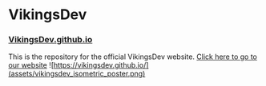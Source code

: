 # VikingsDev
### [VikingsDev.github.io](https://vikingsdev.github.io/)

This is the repository for the official VikingsDev website.
[Click here to go to our website](https://vikingsdev.github.io/)
![https://vikingsdev.github.io/](assets/vikingsdev_isometric_poster.png)
